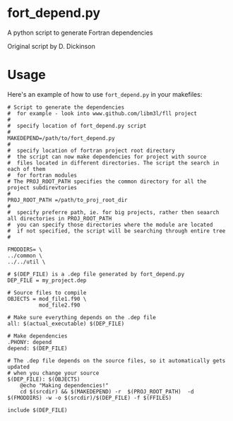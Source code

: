 fort_depend.py
==============

A python script to generate Fortran dependencies

Original script by D. Dickinson

Usage
=====

Here's an example of how to use `fort_depend.py` in your makefiles:

    # Script to generate the dependencies
    #  for example - look into www.github.com/libm3l/fll project
    #
    #  specify location of fort_depend.py script
    #
    MAKEDEPEND=/path/to/fort_depend.py
    #
    #  specify location of fortran project root directory
    #  the script can now make dependencies for project with source
    #  files located in different directories. The script the search in each of them 
    #  for fortran modules
    # The PROJ_ROOT_PATH specifies the common directory for all the project subdirevtories
    #
    PROJ_ROOT_PATH =/path/to_proj_root_dir
    #
    #  specify preferre path, ie. for big projects, rather then seaarch all directories in PROJ_ROOT_PATH
    #  you can specify those directories where the module are located
    #  if not specified, the script will be searching through entire tree
    #

    FMODDIRS= \
    ../common \
    ../../util \

    # $(DEP_FILE) is a .dep file generated by fort_depend.py
    DEP_FILE = my_project.dep

    # Source files to compile
    OBJECTS = mod_file1.f90 \
              mod_file2.f90

    # Make sure everything depends on the .dep file
    all: $(actual_executable) $(DEP_FILE)

    # Make dependencies
    .PHONY: depend
    depend: $(DEP_FILE)

    # The .dep file depends on the source files, so it automatically gets updated
    # when you change your source
    $(DEP_FILE): $(OBJECTS)
        @echo "Making dependencies!"
        cd $(srcdir) && $(MAKEDEPEND) -r  $(PROJ_ROOT_PATH)  -d $(FMODDIRS) -w -o $(srcdir)/$(DEP_FILE) -f $(FFILES)
        
    include $(DEP_FILE)
